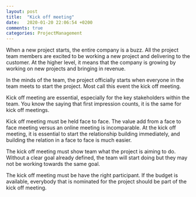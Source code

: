 ```yaml
---
layout: post
title:  "Kick off meeting"
date:   2020-01-20 22:06:54 +0200
comments: true
categories: ProjectManagement 
---
```


When a new project starts, the entire company is a buzz. All the project team members are excited to be working a new project and delivering to the customer. At the higher level, it means that the company is growing by working on new projects and bringing in revenue.

In the minds of the team, the project officially starts when everyone in the team meets to start the project. Most call this event the kick off meeting.

Kick off meeting are essential, especially for the key stakeholders within the team. You know the saying that first impression counts, it is the same for kick off meetings.

Kick off meeting must be held face to face. The value add from a face to face meeting versus an online meeting is incomparable. At the kick off meeting, it is essential to start the relationship building immediately, and building the relation in a face to face is much easier.

The kick off meeting must show team what the project is aiming to do. Without a clear goal already defined, the team will start doing but they may not be working towards the same goal.

The kick off meeting must be have the right participant. If the budget is available, everybody that is nominated for the project should be part of the kick off meeting.